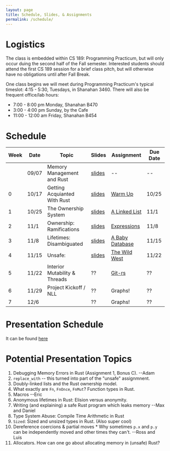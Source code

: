 ```yaml
---
layout: page
title: Schedule, Slides, & Assignments
permalink: /schedule/
---
```


# Logistics

The class is embedded within CS 189: Programming Practicum, but will only occur
duing the second half of the Fall semester. Interested students should attend
the first CS 189 session for a brief class pitch, but will otherwise have no
obligations until after Fall Break.

One class begins we will meet during Programming Practicum's typical timeslot:
4:15 - 5:30, Tuesdays, in Shanahan 3460. There will also be frequent office/lab
hours:

   * 7:00 - 8:00 pm Monday, Shanahan B470
   * 3:00 - 4:00 pm Sunday, by the Cafe
   * 11:00 - 12:00 am Friday, Shanahan B454

# Schedule

Week |  Date  | Topic                          | Slides       | Assignment             | Due Date |
-----|--------|--------------------------------|--------------|------------------------|----------|
     | 09/07  | Memory Management and Rust     | [slides][sz] | --                     | --       |
0    | 10/17  | Getting Acquianted With Rust   | [slides][s0] | [Warm Up][hw0]         | 10/25    |
1    | 10/25  | The Ownership System           | [slides][s1] | [A Linked List][hw1]   | 11/1     |
2    | 11/1   | Ownership: Ramifications       | [slides][s2] | [Expressions][hw2]     | 11/8     |
3    | 11/8   | Lifetimes: Disambiguated       | [slides][s3] | [A Baby Database][hw3] | 11/15    |
4    | 11/15  | Unsafe:                        | [slides][s4] | [The Wild West][hw4]   | 11/22    |
5    | 11/22  | Interior Mutability & Threads  | ??           | [Git-rs][hw5]          | ??       |
6    | 11/29  | Project Kickoff / NLL          | ??           | Graphs!                | ??       |
7    | 12/6   |                                | ??           | Graphs!                | ??       |

# Presentation Schedule

It can be found [here][prez]

# Potential Presentation Topics

   1. Debugging Memory Errors in Rust (Assignment 1, Bonus C). --Adam
   2. `replace_with` -- this turned into part of the "unsafe" assignmnent.
   3. Doubly-linked lists and the Rust ownership model.
   4. What exactly are `Fn`, `FnOnce`, `FnMut`? Function types in Rust.
   5. Macros --Eric
   6. Anonymous lifetimes in Rust: Elision versus anonymity.
   7. Writing (and explaining) a safe Rust program which leaks memory --Max and
      Daniel
   8. Type System Abuse: Compile Time Arithmetic in Rust
   9. `Sized`: Sized and unsized types in Rust. (Also super cool)
   10. Dereference coercions & partial moves
      * Why sometimes `p.x` and `p.y` can be independently moved and other times
        they can't. --Ross and Luis
   11. Allocators. How can one go about allocating memory in (unsafe) Rust?

[sz]: http://slides.com/alexozdemir/memory-safety-and-rust
[s0]: /slides/00/
[s1]: /slides/01/
[s2]: /slides/02/
[s3]: /slides/03/
[s4]: /slides/04/

[hw0]: /assignments/wk0/
[hw1]: /assignments/wk1/
[hw2]: /assignments/wk2/
[hw3]: /assignments/wk3/
[hw4]: /assignments/wk4/
[hw5]: /assignments/wk5/
[hw6]: https://www.youtube.com/watch?v=dQw4w9WgXcQ

[prez]: https://docs.google.com/spreadsheets/d/1EM6xf0YVGYcrNmU5CVSD_X-I0qlYnCBHO93KauNY_kI/edit?usp=sharing

[troll]: https://www.youtube.com/watch?v=dQw4w9WgXcQ

